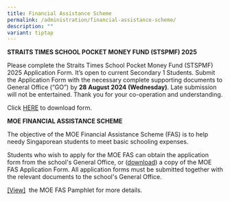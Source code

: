 ```yaml
---
title: Financial Assistance Scheme
permalink: /administration/financial-assistance-scheme/
description: ""
variant: tiptap
---
```

<p><strong>STRAITS TIMES SCHOOL POCKET MONEY FUND (STSPMF) 2025</strong>
</p>
<p>Please complete the Straits Times School Pocket Money Fund (STSPMF) 2025
Application Form. It’s open to current Secondary 1 Students. Submit the
Application Form with the necessary complete supporting documents to General
Office (“GO”) by <strong>28 August 2024 (Wednesday)</strong>. Late submission
will not be entertained. Thank you for your co-operation and understanding.</p>
<p>Click <a href="/files/Annex_A__Annex_B___2024_STSPMF_Application_Form_for_schools.pdf" rel="noopener noreferrer nofollow" target="_blank">HERE</a> to
download form.</p>
<p></p>
<p></p>
<p><strong>MOE FINANCIAL ASSISTANCE SCHEME</strong>
</p>
<p>The objective of the MOE Financial Assistance Scheme (FAS) is to help
needy Singaporean students to meet basic schooling expenses.</p>
<p>Students who wish to apply for the MOE FAS can obtain the application
form from the school's General Office, or&nbsp;(<a href="/files/2024%20moe%20fas%20application%20form.pdf" rel="noopener noreferrer nofollow" target="_blank">download</a>)&nbsp;a
copy of the&nbsp;MOE FAS Application Form. All application forms must be
submitted together with the relevant documents to the school's General
Office.</p>
<p><a href="/files/2024%20moe%20fas%20pamphet%20el.pdf" rel="noopener noreferrer nofollow" target="_blank">[View]</a> &nbsp;the
MOE FAS Pamphlet for more details.</p>
